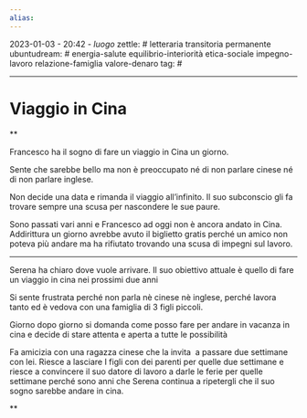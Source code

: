 ```yaml
---
alias: 
---
```

2023-01-03 - 20:42 - *luogo*
zettle: # letteraria transitoria permanente
ubuntudream: # energia-salute equilibrio-interiorità etica-sociale impegno-lavoro relazione-famiglia valore-denaro 
tag: #

---
# Viaggio in Cina

**

Francesco ha il sogno di fare un viaggio in Cina un giorno.

Sente che sarebbe bello ma non è preoccupato né di non parlare cinese né di non parlare inglese.

Non decide una data e rimanda il viaggio all’infinito. Il suo subconscio gli fa trovare sempre una scusa per nascondere le sue paure.

Sono passati vari anni e Francesco ad oggi non è ancora andato in Cina. Addirittura un giorno avrebbe avuto il biglietto gratis perché un amico non poteva più andare ma ha rifiutato trovando una scusa di impegni sul lavoro.

  

---

Serena ha chiaro dove vuole arrivare. Il suo obiettivo attuale è quello di fare un viaggio in cina nei prossimi due anni

Si sente frustrata perché non parla nè cinese nè inglese, perché lavora tanto ed è vedova con una famiglia di 3 figli piccoli.

Giorno dopo giorno si domanda come posso fare per andare in vacanza in cina e decide di stare attenta e aperta a tutte le possibilità

Fa amicizia con una ragazza cinese che la invita  a passare due settimane con lei. Riesce a lasciare I figli con dei parenti per quelle due settimane e riesce a convincere il suo datore di lavoro a darle le ferie per quelle settimane perché sono anni che Serena continua a ripetergli che il suo sogno sarebbe andare in cina.

**